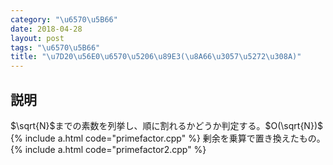 ```yaml
---
category: "\u6570\u5B66"
date: 2018-04-28
layout: post
tags: "\u6570\u5B66"
title: "\u7D20\u56E0\u6570\u5206\u89E3(\u8A66\u3057\u5272\u308A)"
---
```


## 説明
$\sqrt{N}$までの素数を列挙し、順に割れるかどうか判定する。$O(\sqrt{N})$
{% include a.html code="primefactor.cpp" %}
剰余を乗算で置き換えたもの。
{% include a.html code="primefactor2.cpp" %}